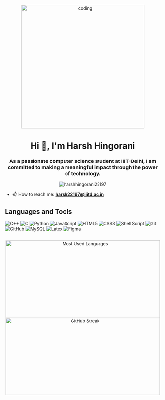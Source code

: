 <div align="center" >
  <img width="400" src="https://cdn.dribbble.com/users/1162077/screenshots/3848914/programmer.gif" alt="coding">
</div>

<h1 align="center">Hi 👋, I'm Harsh Hingorani</h1>
<h3 align="center">As a passionate computer science student at IIIT-Delhi, I am committed to making a meaningful impact through the power of technology.</h3>

<p align="center">
  <img src="https://komarev.com/ghpvc/?username=harshhingorani22197&label=Profile%20views&color=0e75b6&style=flat" alt="harshhingorani22197" />
</p>

- 📫 How to reach me: **harsh22197@iiitd.ac.in**

## Languages and Tools

![C++](https://img.shields.io/badge/C++-00599C.svg?style=for-the-badge&logo=cpp&logoColor=white)
![C](https://img.shields.io/badge/C-A8B9CC.svg?style=for-the-badge&logo=C&logoColor=black)
![Python](https://img.shields.io/badge/Python-3776AB.svg?style=for-the-badge&logo=Python&logoColor=white)
![JavaScript](https://img.shields.io/badge/javascript-%23323330.svg?style=for-the-badge&logo=javascript&logoColor=%23F7DF1E)
![HTML5](https://img.shields.io/badge/html5-%23E34F26.svg?style=for-the-badge&logo=html5&logoColor=white)
![CSS3](https://img.shields.io/badge/css3-%231572B6.svg?style=for-the-badge&logo=css3&logoColor=white)
![Shell Script](https://img.shields.io/badge/shell_script-%23121011.svg?style=for-the-badge&logo=gnu-bash&logoColor=white)
![Git](https://img.shields.io/badge/git-%23F05033.svg?style=for-the-badge&logo=git&logoColor=white)
![GitHub](https://img.shields.io/badge/github-%23121011.svg?style=for-the-badge&logo=github&logoColor=white)
![MySQL](https://img.shields.io/badge/MySQL-4479A1.svg?style=for-the-badge&logo=MySQL&logoColor=white)
![Latex](https://img.shields.io/badge/LaTeX-008080.svg?style=for-the-badge&logo=LaTeX&logoColor=white)
![Figma](https://img.shields.io/badge/figma-%23F24E1E.svg?style=for-the-badge&logo=figma&logoColor=white)


## 

<div align="center">
  <img width="500" height="250" src="https://github-readme-stats.vercel.app/api/top-langs/?username=harshhingorani22197&theme=tokyonight&layout=compact&hide_border=true" alt="Most Used Languages" />
  <img width="500" height="250" src="https://github-readme-streak-stats.herokuapp.com/?user=harshhingorani22197&theme=tokyonight&hide_border=true" alt="GitHub Streak" />
</div>
